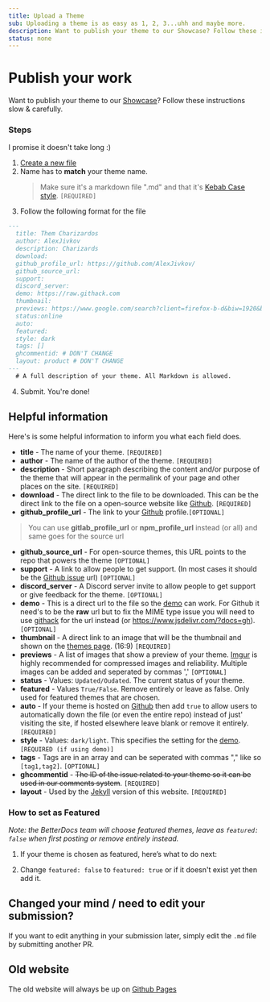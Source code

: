 ```yaml
---
title: Upload a Theme
sub: Uploading a theme is as easy as 1, 2, 3...uhh and maybe more.
description: Want to publish your theme to our Showcase? Follow these instructions slow & carefully to get your theme featured for free!
status: none
---
```

# Publish your work
Want to publish your theme to our [Showcase](https://betterdocs.us/themes/)? Follow these instructions slow & carefully.

### Steps
I promise it doesn't take long :)

1. [Create a new file](https://github.com/MrRobotjs/BetterDocs-React/new/master/src/themes)
2. Name has to **match** your theme name. 
    > Make sure it's a markdown file ".md" and that it's [Kebab Case style](http://wiki.c2.com/?KebabCase). `[REQUIRED]`
3. Follow the following format for the file
```md
---
  title: Them Charizardos
  author: AlexJivkov
  description: Charizards
  download:
  github_profile_url: https://github.com/AlexJivkov/
  github_source_url:
  support:
  discord_server:
  demo: https://raw.githack.com
  thumbnail:
  previews: https://www.google.com/search?client=firefox-b-d&biw=1920&bih=966&tbm=isch&sa=1&ei=bAmIXOP-CMSZkgWj_ZLgCA&q=all+charizard+evolutions&oq=all+charizard+ev&gs_l=img.1.0.0.57936.61422..62438...0.0..1.134.1753.6j11......2....1..gws-wiz-img.....0..0i67j0i5i30j0i8i30j0i30j0i24.8AJtVZmeWLQ#imgrc=-Rwf_sUZTzxtxM:
  status:online
  auto:
  featured: 
  style: dark
  tags: []
  ghcommentid: # DON'T CHANGE
  layout: product # DON'T CHANGE
---
  # A full description of your theme. All Markdown is allowed.
```
  4. Submit. You're done!

## Helpful information
Here's is some helpful information to inform you what each field does.
  - **title** - The name of your theme. `[REQUIRED]`
  - **author** - The name of the author of the theme. `[REQUIRED]`
  - **description** - Short paragraph describing the content and/or purpose of the theme that will appear in the permalink of your page and other places on the site. `[REQUIRED]`
  - **download** - The direct link to the file to be downloaded. This can be the direct link to the file on a open-source website like [Github](https://github.com/). `[REQUIRED]`
  - **github\_profile\_url** - The link to your [Github](https://github.com/) profile.`[OPTIONAL]`
  >You can use **gitlab\_profile\_url** or **npm\_profile\_url** instead (or all) and same goes for the source url
  - **github\_source\_url** - For open-source themes, this URL points to the repo that powers the theme `[OPTIONAL]`
  - **support** - A link to allow people to get support. (In most cases it should be the [Github issue](https://guides.github.com/features/issues/) url) `[OPTIONAL]`
  - **discord\_server** - A Discord server invite to allow people to get support or give feedback for the theme. `[OPTIONAL]`
  - **demo** - This is a direct url to the file so the [demo](https://betterdocs.netlify.com/demo/dark.html?theme=INSERT-URL-HERE) can work. For Github it need's to be the **raw** url but to fix the MIME type issue you will need to use [githack](https://raw.githack.com) for the url instead (or https://www.jsdelivr.com/?docs=gh). `[OPTIONAL]`
  - **thumbnail** - A direct link to an image that will be the thumbnail and shown on the [themes page](https://betterdocs.us/themes/). (16:9) `[REQUIRED]`
  - **previews** - A list of images that show a preview of your theme. [Imgur](https://imgur.com) is highly recommended for compressed images and reliability. Multiple images can be added and seperated by commas ',' `[OPTIONAL]`
  - **status** - Values: `Updated/Oudated`. The current status of your theme.
  - **featured** - Values `True/False`. Remove entirely or leave as false. Only used for featured themes that are chosen.
  - **auto** - If your theme is hosted on [Github](https://github.com) then add `true` to allow users to automatically down the file (or even the entire repo) instead of just' visiting the site, if hosted elsewhere leave blank or remove it entirely. `[REQUIRED]`
  - **style** - Values: `dark/light`. This specifies the setting for the [demo](https://betterdocs.us). `[REQUIRED (if using demo)]`
  - **tags** - Tags are in an array and can be seperated with commas "," like so `[tag1,tag2]`. `[OPTIONAL]`
  - **ghcommentid** - ~~The ID of the issue related to your theme so it can be used in our comments system~~. `[REQUIRED]` 
  - **layout** - Used by the [Jekyll](https://github.com//MrRobotjs/BetterDocs/) version of this website. `[REQUIRED]` 

### How to set as Featured
*Note: the BetterDocs team will choose featured themes, leave as `featured: false` when first posting or remove entirely instead.*

  1. If your theme is chosen as featured, here’s what to do next:

  2. Change `featured: false` to `featured: true` or if it doesn't exist yet then add it.

## Changed your mind / need to edit your submission?
If you want to edit anything in your submission later, simply edit the `.md` file by submitting another PR.

## Old website
The old website will always be up on [Github Pages](https://betterdocs.netlify.com/)
